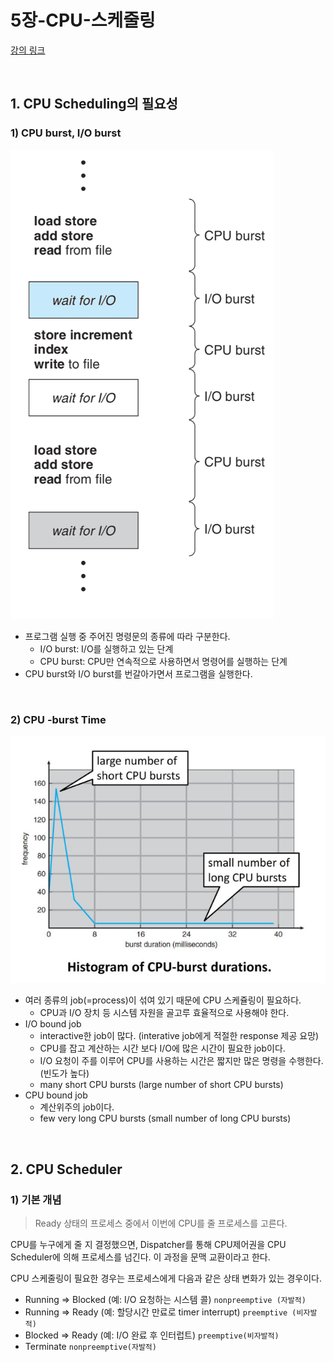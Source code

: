 # 5장-CPU-스케줄링

[강의 링크](http://www.kocw.net/home/search/kemView.do?kemId=1046323)

<br>

## 1. CPU Scheduling의 필요성

### 1) CPU burst, I/O burst

![image-20220906183630032](https://raw.githubusercontent.com/JaeKP/image_repo/main/img/image-20220906183630032.png)



- 프로그램 실행 중 주어진 명령문의 종류에 따라 구분한다.
  - I/O burst: I/O를 실행하고 있는 단계
  - CPU burst: CPU만 연속적으로 사용하면서 명령어를 실행하는 단계
- CPU burst와 I/O burst를 번갈아가면서 프로그램을 실행한다. 

<br>

### 2) CPU -burst Time

![image-20220906183732999](https://raw.githubusercontent.com/JaeKP/image_repo/main/img/image-20220906183732999.png)

- 여러 종류의 job(=process)이 섞여 있기 때문에 CPU 스케쥴링이 필요하다.
  - CPU과 I/O 장치 등 시스템 자원을 골고루 효율적으로 사용해야 한다. 
- I/O bound job
  - interactive한 job이 많다. (interative job에게 적절한 response 제공 요망)
  - CPU를 잡고 계산하는 시간 보다 I/O에 많은 시간이 필요한 job이다. 
  -  I/O 요청이 주를 이루어 CPU를 사용하는 시간은 짧지만 많은 명령을 수행한다.(빈도가 높다)
  - many short CPU bursts (large number of short CPU bursts)
- CPU bound job
  - 계산위주의 job이다.
  - few very long CPU bursts (small number of long CPU bursts)

<br>

## 2. CPU Scheduler

### 1) 기본 개념

> Ready 상태의 프로세스 중에서 이번에 CPU를 줄 프로세스를 고른다.

CPU를 누구에게 줄 지 결정했으면, Dispatcher를 통해 CPU제어권을 CPU Scheduler에 의해  프로세스를 넘긴다. 이 과정을 문맥 교환이라고 한다.

CPU 스케줄링이 필요한 경우는 프로세스에게 다음과 같은 상태 변화가 있는 경우이다. 

- Running =>  Blocked (예: I/O 요청하는 시스템 콜) `nonpreemptive (자발적)`
- Running => Ready (예: 할당시간 만료로 timer interrupt) `preemptive (비자발적)`
- Blocked => Ready (예: I/O 완료 후 인터럽트) `preemptive(비자발적)`
- Terminate `nonpreemptive(자발적)`

 <br>



